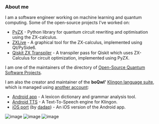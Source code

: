 ### About me

I am a software engineer working on machine learning and quantum computing. Some of the open-source projects I've worked on:

- [PyZX](https://github.com/Quantomatic/pyzx) - Python library for quantum circuit rewriting and optimisation using the ZX-calculus.
- [ZXLive](https://github.com/Quantomatic/zxlive) - A graphical tool for the ZX-calculus, implemented using Qt/PySide6.
- [Qiskit ZX Transpiler](https://github.com/dlyongemallo/qiskit-zx-transpiler) - A transpiler pass for Qiskit which uses ZX-Calculus for circuit optimization, implemented using PyZX.

I am one of the maintainers of the directory of [Open-Source Quantum Software Projects](https://github.com/qosf/awesome-quantum-software).

I am also the creator and maintainer of the **boQwI'** [Klingon language suite](https://github.com/De7vID/klingon-assistant), which is managed using [another account](https://github.com/De7vID):

- [Android app](https://github.com/De7vID/klingon-assistant-android) - A lexicon dictionary and grammar analysis tool.
- [Android TTS](https://github.com/De7vID/klingon-assistant-tts-android) - A Text-To-Speech engine for Klingon.
- [iOS port](https://github.com/dadap/flingon-assister) (by [dadap](https://github.com/dadap)) - An iOS version of the Android app.

![image](https://github-profile-summary-cards.vercel.app/api/cards/profile-details?username=dlyongemallo&theme=zenburn)
![image](https://github-profile-summary-cards.vercel.app/api/cards/repos-per-language?username=dlyongemallo&theme=zenburn)
![image](https://github-profile-summary-cards.vercel.app/api/cards/most-commit-language?username=dlyongemallo&theme=zenburn)

<!--
![image](https://github-profile-summary-cards.vercel.app/api/cards/stats?username=dlyongemallo&theme=zenburn)
![image](https://github-profile-summary-cards.vercel.app/api/cards/productive-time?username=dlyongemallo&theme=zenburn)
![image](https://github-readme-stats.vercel.app/api/top-langs?username=dlyongemallo&layout=compact&theme=cobalt)
-->

<!--
**dlyongemallo/dlyongemallo** is a ✨ _special_ ✨ repository because its `README.md` (this file) appears on your GitHub profile.

Here are some ideas to get you started:

- 🔭 I’m currently working on ...
- 🌱 I’m currently learning ...
- 👯 I’m looking to collaborate on ...
- 🤔 I’m looking for help with ...
- 💬 Ask me about ...
- 📫 How to reach me: ...
- 😄 Pronouns: ...
- ⚡ Fun fact: ...
-->
